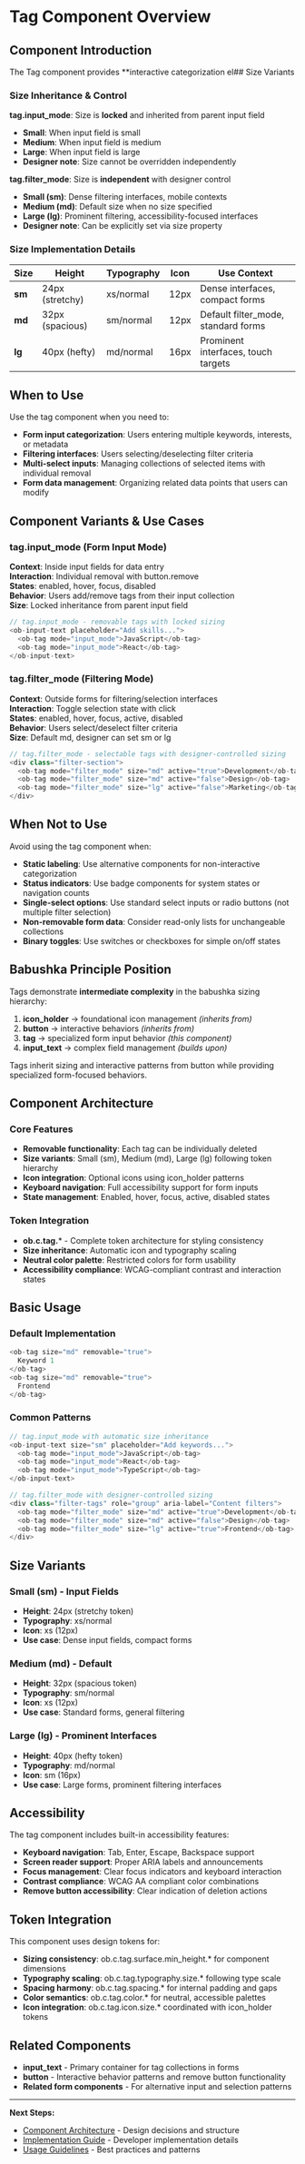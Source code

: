 # Tag Component Overview

## Component Introduction

The Tag component provides **interactive categorization el## Size Variants

### Size Inheritance & Control

**tag.input_mode**: Size is **locked** and inherited from parent input field
- **Small**: When input field is small
- **Medium**: When input field is medium  
- **Large**: When input field is large
- **Designer note**: Size cannot be overridden independently

**tag.filter_mode**: Size is **independent** with designer control
- **Small (sm)**: Dense filtering interfaces, mobile contexts
- **Medium (md)**: Default size when no size specified
- **Large (lg)**: Prominent filtering, accessibility-focused interfaces
- **Designer note**: Can be explicitly set via size property

### Size Implementation Details

| Size | Height | Typography | Icon | Use Context |
|------|--------|------------|------|-------------|
| **sm** | 24px (stretchy) | xs/normal | 12px | Dense interfaces, compact forms |
| **md** | 32px (spacious) | sm/normal | 12px | Default filter_mode, standard forms |  
| **lg** | 40px (hefty) | md/normal | 16px | Prominent interfaces, touch targets |nputs and filtering interfaces. It enables users to add, remove, and manage collections of categorized data within input fields with built-in accessibility and consistent styling.

## When to Use

Use the tag component when you need to:
- **Form input categorization**: Users entering multiple keywords, interests, or metadata
- **Filtering interfaces**: Users selecting/deselecting filter criteria  
- **Multi-select inputs**: Managing collections of selected items with individual removal
- **Form data management**: Organizing related data points that users can modify

## Component Variants & Use Cases

### tag.input_mode (Form Input Mode)
**Context**: Inside input fields for data entry  
**Interaction**: Individual removal with button.remove  
**States**: enabled, hover, focus, disabled  
**Behavior**: Users add/remove tags from their input collection  
**Size**: Locked inheritance from parent input field

```typescript
// tag.input_mode - removable tags with locked sizing
<ob-input-text placeholder="Add skills...">
  <ob-tag mode="input_mode">JavaScript</ob-tag>
  <ob-tag mode="input_mode">React</ob-tag>
</ob-input-text>
```

### tag.filter_mode (Filtering Mode)  
**Context**: Outside forms for filtering/selection interfaces  
**Interaction**: Toggle selection state with click  
**States**: enabled, hover, focus, active, disabled  
**Behavior**: Users select/deselect filter criteria  
**Size**: Default md, designer can set sm or lg

```typescript
// tag.filter_mode - selectable tags with designer-controlled sizing
<div class="filter-section">
  <ob-tag mode="filter_mode" size="md" active="true">Development</ob-tag>
  <ob-tag mode="filter_mode" size="md" active="false">Design</ob-tag>
  <ob-tag mode="filter_mode" size="lg" active="false">Marketing</ob-tag>
</div>
```

## When Not to Use

Avoid using the tag component when:
- **Static labeling**: Use alternative components for non-interactive categorization
- **Status indicators**: Use badge components for system states or navigation counts
- **Single-select options**: Use standard select inputs or radio buttons (not multiple filter selection)
- **Non-removable form data**: Consider read-only lists for unchangeable collections
- **Binary toggles**: Use switches or checkboxes for simple on/off states

## Babushka Principle Position

Tags demonstrate **intermediate complexity** in the babushka sizing hierarchy:

1. **icon_holder** → foundational icon management *(inherits from)*
2. **button** → interactive behaviors *(inherits from)*  
3. **tag** → specialized form input behavior *(this component)*
4. **input_text** → complex field management *(builds upon)*

Tags inherit sizing and interactive patterns from button while providing specialized form-focused behaviors.

## Component Architecture

### Core Features
- **Removable functionality**: Each tag can be individually deleted
- **Size variants**: Small (sm), Medium (md), Large (lg) following token hierarchy
- **Icon integration**: Optional icons using icon_holder patterns
- **Keyboard navigation**: Full accessibility support for form inputs
- **State management**: Enabled, hover, focus, active, disabled states

### Token Integration  
- **ob.c.tag.*** - Complete token architecture for styling consistency
- **Size inheritance**: Automatic icon and typography scaling
- **Neutral color palette**: Restricted colors for form usability
- **Accessibility compliance**: WCAG-compliant contrast and interaction states

## Basic Usage

### Default Implementation
```typescript
<ob-tag size="md" removable="true">
  Keyword 1
</ob-tag>
<ob-tag size="md" removable="true">
  Frontend
</ob-tag>
```

### Common Patterns
```typescript
// tag.input_mode with automatic size inheritance
<ob-input-text size="sm" placeholder="Add keywords...">
  <ob-tag mode="input_mode">JavaScript</ob-tag>
  <ob-tag mode="input_mode">React</ob-tag>
  <ob-tag mode="input_mode">TypeScript</ob-tag>
</ob-input-text>

// tag.filter_mode with designer-controlled sizing
<div class="filter-tags" role="group" aria-label="Content filters">
  <ob-tag mode="filter_mode" size="md" active="true">Development</ob-tag>
  <ob-tag mode="filter_mode" size="md" active="false">Design</ob-tag>
  <ob-tag mode="filter_mode" size="lg" active="true">Frontend</ob-tag>
</div>
```

## Size Variants

### Small (sm) - Input Fields
- **Height**: 24px (stretchy token)
- **Typography**: xs/normal  
- **Icon**: xs (12px)
- **Use case**: Dense input fields, compact forms

### Medium (md) - Default
- **Height**: 32px (spacious token)
- **Typography**: sm/normal
- **Icon**: xs (12px)  
- **Use case**: Standard forms, general filtering

### Large (lg) - Prominent Interfaces
- **Height**: 40px (hefty token)
- **Typography**: md/normal
- **Icon**: sm (16px)
- **Use case**: Large forms, prominent filtering interfaces

## Accessibility

The tag component includes built-in accessibility features:
- **Keyboard navigation**: Tab, Enter, Escape, Backspace support
- **Screen reader support**: Proper ARIA labels and announcements
- **Focus management**: Clear focus indicators and keyboard interaction
- **Contrast compliance**: WCAG AA compliant color combinations
- **Remove button accessibility**: Clear indication of deletion actions

## Token Integration

This component uses design tokens for:
- **Sizing consistency**: ob.c.tag.surface.min_height.* for component dimensions
- **Typography scaling**: ob.c.tag.typography.size.* following type scale
- **Spacing harmony**: ob.c.tag.spacing.* for internal padding and gaps
- **Color semantics**: ob.c.tag.color.* for neutral, accessible palettes
- **Icon integration**: ob.c.tag.icon.size.* coordinated with icon_holder tokens

## Related Components

- **input_text** - Primary container for tag collections in forms
- **button** - Interactive behavior patterns and remove button functionality
- **Related form components** - For alternative input and selection patterns

---

**Next Steps:**
- [Component Architecture](02-architecture.md) - Design decisions and structure
- [Implementation Guide](03-implementation.md) - Developer implementation details
- [Usage Guidelines](04-guidelines.md) - Best practices and patterns
